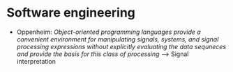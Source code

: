# Software engineering
- Oppenheim: *Object-oriented programming languages provide a convenient environment for manipulating signals, systems, and signal processing expressions without explicitly evaluating the data sequneces and provide the basis for this class of processing* --> Signal interpretation